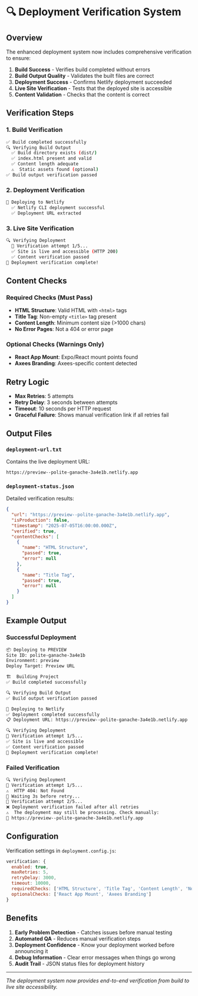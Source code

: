 # 🔍 Deployment Verification System

## Overview

The enhanced deployment system now includes comprehensive verification to ensure:
1. **Build Success** - Verifies build completed without errors
2. **Build Output Quality** - Validates the built files are correct
3. **Deployment Success** - Confirms Netlify deployment succeeded
4. **Live Site Verification** - Tests that the deployed site is accessible
5. **Content Validation** - Checks that the content is correct

## Verification Steps

### 1. **Build Verification**
```bash
✅ Build completed successfully
🔍 Verifying Build Output
  ✅ Build directory exists (dist/)
  ✅ index.html present and valid
  ✅ Content length adequate
  ⚠️  Static assets found (optional)
✅ Build output verification passed
```

### 2. **Deployment Verification**
```bash
🚀 Deploying to Netlify
  ✅ Netlify CLI deployment successful
  ✅ Deployment URL extracted
```

### 3. **Live Site Verification**
```bash
🔍 Verifying Deployment
  🔄 Verification attempt 1/5...
  ✅ Site is live and accessible (HTTP 200)
  ✅ Content verification passed
🎉 Deployment verification complete!
```

## Content Checks

### **Required Checks** (Must Pass)
- **HTML Structure**: Valid HTML with `<html>` tags
- **Title Tag**: Non-empty `<title>` tag present
- **Content Length**: Minimum content size (>1000 chars)
- **No Error Pages**: Not a 404 or error page

### **Optional Checks** (Warnings Only)
- **React App Mount**: Expo/React mount points found
- **Axees Branding**: Axees-specific content detected

## Retry Logic

- **Max Retries**: 5 attempts
- **Retry Delay**: 3 seconds between attempts
- **Timeout**: 10 seconds per HTTP request
- **Graceful Failure**: Shows manual verification link if all retries fail

## Output Files

### `deployment-url.txt`
Contains the live deployment URL:
```
https://preview--polite-ganache-3a4e1b.netlify.app
```

### `deployment-status.json`
Detailed verification results:
```json
{
  "url": "https://preview--polite-ganache-3a4e1b.netlify.app",
  "isProduction": false,
  "timestamp": "2025-07-05T16:00:00.000Z",
  "verified": true,
  "contentChecks": [
    {
      "name": "HTML Structure",
      "passed": true,
      "error": null
    },
    {
      "name": "Title Tag", 
      "passed": true,
      "error": null
    }
  ]
}
```

## Example Output

### **Successful Deployment**
```bash
📦 Deploying to PREVIEW
Site ID: polite-ganache-3a4e1b
Environment: preview
Deploy Target: Preview URL

🏗️  Building Project
✅ Build completed successfully

🔍 Verifying Build Output
✅ Build output verification passed

🚀 Deploying to Netlify
✅ Deployment completed successfully
📋 Deployment URL: https://preview--polite-ganache-3a4e1b.netlify.app

🔍 Verifying Deployment
🔄 Verification attempt 1/5...
✅ Site is live and accessible
✅ Content verification passed
🎉 Deployment verification complete!
```

### **Failed Verification**
```bash
🔍 Verifying Deployment
🔄 Verification attempt 1/5...
⚠️  HTTP 404: Not Found
🔄 Waiting 3s before retry...
🔄 Verification attempt 2/5...
❌ Deployment verification failed after all retries
⚠️  The deployment may still be processing. Check manually:
🔗 https://preview--polite-ganache-3a4e1b.netlify.app
```

## Configuration

Verification settings in `deployment.config.js`:
```javascript
verification: {
  enabled: true,
  maxRetries: 5,
  retryDelay: 3000,
  timeout: 10000,
  requiredChecks: ['HTML Structure', 'Title Tag', 'Content Length', 'No Error Pages'],
  optionalChecks: ['React App Mount', 'Axees Branding']
}
```

## Benefits

1. **Early Problem Detection** - Catches issues before manual testing
2. **Automated QA** - Reduces manual verification steps
3. **Deployment Confidence** - Know your deployment worked before announcing it
4. **Debug Information** - Clear error messages when things go wrong
5. **Audit Trail** - JSON status files for deployment history

---

*The deployment system now provides end-to-end verification from build to live site accessibility.*